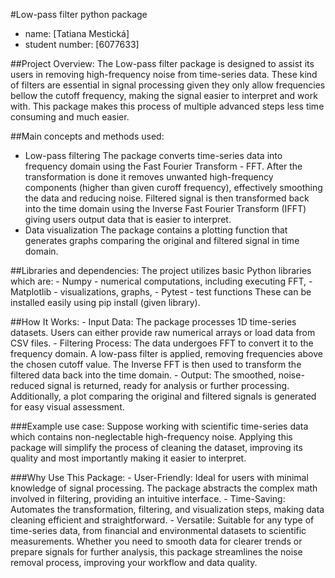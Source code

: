 #Low-pass filter python package
- name: [Tatiana Mestická] 
- student number: [6077633]

##Project Overview:
The Low-pass filter package is designed to assist its users in removing high-frequency noise from time-series data. These kind of filters are essential in signal processing given they only allow frequencies bellow the cutoff frequency, making the signal easier to interpret and work with. This package makes this process of multiple advanced steps less time consuming and much easier. 

##Main concepts and methods used:
- Low-pass filtering
    The package converts time-series data into frequency domain using the Fast Fourier Transform - FFT. After the transformation is done it removes unwanted high-frequency components (higher than given curoff frequency), effectively smoothing the data and reducing noise. Filtered signal is then transformed back into the time domain using the Inverse Fast Fourier Transform (IFFT) giving users output data that is easier to interpret. 
- Data visualization
    The package contains a plotting function that generates graphs comparing the original and filtered signal in time domain. 
        
##Libraries and dependencies: 
     The project utilizes basic Python libraries which are: 
    - Numpy - numerical computations, including executing FFT, 
    - Matplotlib - visualizations, graphs, 
    - Pytest - test functions
    These can be installed easily using pip install (given library). 

##How It Works: 
    - Input Data:
        The package processes 1D time-series datasets. Users can either provide raw numerical arrays or load data from CSV files.
    - Filtering Process:
        The data undergoes FFT to convert it to the frequency domain.
        A low-pass filter is applied, removing frequencies above the chosen cutoff value.
        The Inverse FFT is then used to transform the filtered data back into the time domain.
    - Output:
        The smoothed, noise-reduced signal is returned, ready for analysis or further processing.
        Additionally, a plot comparing the original and filtered signals is generated for easy visual assessment.
    
###Example use case: 
    Suppose working with scientific time-series data which contains non-neglectable high-frequency noise. Applying this package will simplify the process of cleaning the dataset, improving its quality and most importantly making it easier to interpret. 

###Why Use This Package: 
    - User-Friendly: 
        Ideal for users with minimal knowledge of signal processing. The package abstracts the complex math involved in filtering, providing an intuitive interface.
    - Time-Saving: 
        Automates the transformation, filtering, and visualization steps, making data cleaning efficient and straightforward.
    - Versatile: 
        Suitable for any type of time-series data, from financial and environmental datasets to scientific measurements.
    Whether you need to smooth data for clearer trends or prepare signals for further analysis, this package streamlines the noise removal process, improving your workflow and data quality.